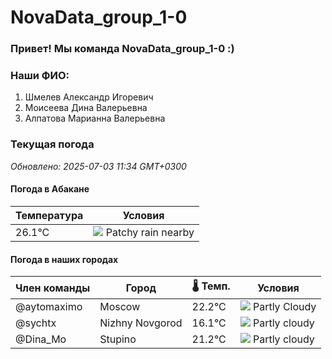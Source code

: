 # NovaData_group_1-0
### Привет! Мы команда NovaData_group_1-0 :)

### Наши ФИО:
1. Шмелев Александр Игоревич
2. Моисеева Дина Валерьевна
3. Алпатова Марианна Валерьевна

### Текущая погода
<!-- WEATHER:START -->
_Обновлено: 2025-07-03 11:34 GMT+0300_

#### Погода в Абакане

| Температура | Условия |
|-------------|----------|
| 26.1°C     | ![](https://cdn.weatherapi.com/weather/64x64/day/176.png) Patchy rain nearby |

#### Погода в наших городах

| Член команды  | Город               | 🌡️ Темп.  | Условия          |
|---------------|---------------------|-----------|--------------------|
| @aytomaximo    | Moscow              |   22.2°C | ![](https://cdn.weatherapi.com/weather/64x64/day/116.png) Partly Cloudy |
| @sychtx        | Nizhny Novgorod     |   16.1°C | ![](https://cdn.weatherapi.com/weather/64x64/day/116.png) Partly cloudy |
| @Dina_Mo       | Stupino             |   21.2°C | ![](https://cdn.weatherapi.com/weather/64x64/day/116.png) Partly cloudy |

<!-- WEATHER:END -->
